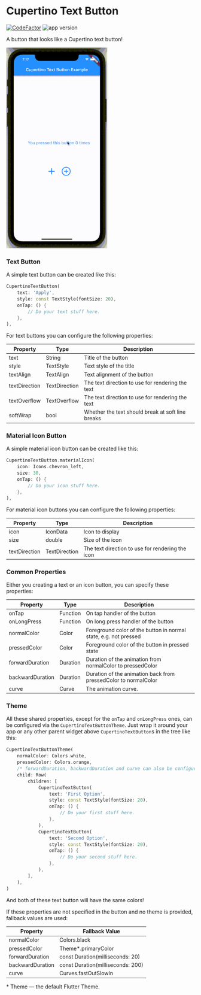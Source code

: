 # Cupertino Text Button

[![CodeFactor][code-factor--badge-url]][code-factor-app-url] ![app version][app-version-img]

A button that looks like a Cupertino text button!

<img src="/readme/CupertinoTextButtonExample.gif">

### Text Button

A simple text button can be created like this:

```dart
CupertinoTextButton(
    text: 'Apply',
    style: const TextStyle(fontSize: 20),
    onTap: () {
        // Do your text stuff here.
    },
),
```

For text buttons you can configure the following properties:

| Property | Type | Description |
| ------------- | ------------- | ------------- |
| text  | String | Title of the button |
| style  | TextStyle | Text style of the title |
| textAlign  | TextAlign | Text alignment of the button |
| textDirection  | TextDirection | The text direction to use for rendering the text |
| textOverflow  | TextOverflow | The text direction to use for rendering the text |
| softWrap  | bool | Whether the text should break at soft line breaks |

### Material Icon Button

A simple material icon button can be created like this:

```dart
CupertinoTextButton.materialIcon(
    icon: Icons.chevron_left,
    size: 30,
    onTap: () {
        // Do your icon stuff here.
    },
),
```

For material icon buttons you can configure the following properties:

| Property | Type | Description |
| ------------- | ------------- | ------------- |
| icon  | IconData | Icon to display |
| size  | double | Size of the icon |
| textDirection  | TextDirection | The text direction to use for rendering the icon |

### Common Properties

Either you creating a text or an icon button, you can specify these properties:

| Property | Type | Description |
| ------------- | ------------- | ------------- |
| onTap  | Function | On tap handler of the button |
| onLongPress  | Function | On long press handler of the button |
| normalColor  | Color | Foreground color of the button in normal state, e.g. not pressed |
| pressedColor  | Color | Foreground color of the button in pressed state |
| forwardDuration  | Duration | Duration of the animation from normalColor to pressedColor |
| backwardDuration  | Duration | Duration of the animation back from pressedColor to normalColor |
| curve  | Curve | The animation curve. |

### Theme

All these shared properties, except for the `onTap` and `onLongPress` ones, can be configured via the `CupertinoTextButtonTheme`. Just wrap it around your app or any other parent widget above `CupertinoTextButton`s in the tree like this:

```dart
CupertinoTextButtonTheme(
    normalColor: Colors.white,
    pressedColor: Colors.orange,
    /* forwardDuration, backwardDuration and curve can also be configured here. */
    child: Row(
        children: [
            CupertinoTextButton(
                text: 'First Option',
                style: const TextStyle(fontSize: 20),
                onTap: () {
                    // Do your first stuff here.
                },
            ),
            CupertinoTextButton(
                text: 'Second Option',
                style: const TextStyle(fontSize: 20),
                onTap: () {
                    // Do your second stuff here.
                },
            ),
        ],
    ),
)
```

And both of these text button will have the same colors!

If these properties are not specified in the button and no theme is provided, fallback values are used:

| Property | Fallback Value |
| ------------- | ------------- |
| normalColor  | Colors.black |
| pressedColor  | Theme*.primaryColor |
| forwardDuration  | const Duration(milliseconds: 20) |
| backwardDuration  | const Duration(milliseconds: 200) |
| curve  | Curves.fastOutSlowIn |

\* Theme — the default Flutter Theme.

[code-factor--badge-url]: https://www.codefactor.io/repository/github/nivisi/cupertino_text_button/badge?s=decf81989732c918fe71190d5afd2637c02e1816
[code-factor-app-url]: https://www.codefactor.io/repository/github/nivisi/cupertino_text_button
[app-version-img]: https://img.shields.io/badge/version-0.0.1-blue
